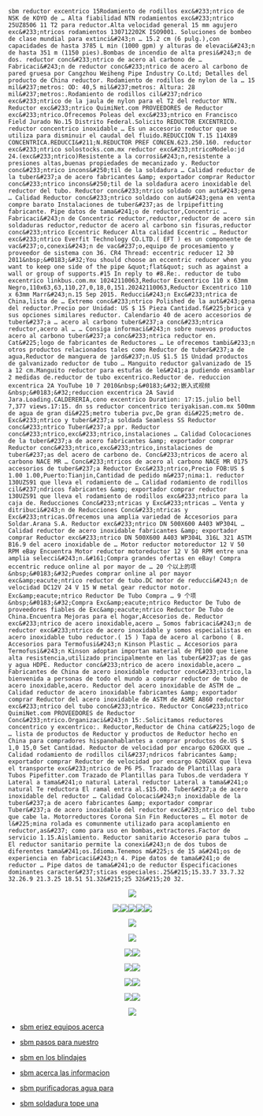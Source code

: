
```
sbm reductor excentrico 15Rodamiento de rodillos exc&#233;ntrico de NSK de KOYO de … Alta fiabilidad NTN rodamientos exc&#233;ntrico 25UZ8506 11 T2 para reductor.Alta velocidad general 15 mm agujero exc&#233;ntricos rodamientos 130712202K ISO9001. Soluciones de bombeo de clase mundial para extinci&#243;n … 15.2 cm (6 pulg.),con capacidades de hasta 3785 L min (1000 gpm) y alturas de elevaci&#243;n de hasta 351 m (1150 pies).Bombas de incendio de alta presi&#243;n de dos. reductor conc&#233;ntrico de acero al carbono de … Fabricaci&#243;n de reductor conc&#233;ntrico de acero al carbono de pared gruesa por Cangzhou Weiheng Pipe Industry Co.Ltd; Detalles del producto de China reductor. Rodamiento de rodillos de nylon de la … 15 mil&#237;metros: OD: 40,5 mil&#237;metros: Altura: 28 mil&#237;metros:.Rodamiento de rodillos cil&#237;ndrico exc&#233;ntrico de la jaula de nylon para el T2 del reductor NTN. Reductor exc&#233;ntrico QuimiNet.com PROVEEDORES de Reductor exc&#233;ntrico.Ofrecemos Poleas del exc&#233;ntrico en Francisco Field Jurado No.15 Distrito Federal.Solicito REDUCTOR EXCENTRICO. reductor concentrico inoxidable … Es un accesorio reductor que se utiliza para disminuir el caudal del fluido.REDUCCION T.15 114X89 CONCENTRICA.REDUCCI&#211;N.REDUCTOR PREF CONCEN.623.250.160. reductor exc&#233;ntrico solostocks.com.mx reductor exc&#233;ntricoModelo:jd 24.(exc&#233;ntrico)Resistente a la corrosi&#243;n,resistente a presiones altas,buenas propiedades de mecanizado y. Reductor conc&#233;ntrico incons&#250;til de la soldadura … Calidad reductor de la tuber&#237;a de acero fabricantes &amp; exportador comprar Reductor conc&#233;ntrico incons&#250;til de la soldadura acero inoxidable del reductor del tubo. Reductor conc&#233;ntrico soldado con aut&#243;gena … Calidad Reductor conc&#233;ntrico soldado con aut&#243;gena en venta compre barato Instalaciones de tuber&#237;as de lrpipefitting fabricante. Pipe datos de tama&#241;o de reductor,Concentric … Fabricaci&#243;n de Concentric reductor,reductor,reductor de acero sin soldaduras reductor,reductor de acero al carbono sin fisuras,reductor conc&#233;ntrico Eccentric Reducer Alta calidad Eccentric … Reductor exc&#233;ntrico Everfit Technology CO.LTD.( EFT ) es un componente de vac&#237;o,conexi&#243;n de vac&#237;o,equipo de procesamiento y proveedor de sistema con 36. CR4 Thread: eccentric reducer 12 30 2011&nbsp;&#0183;&#32;You should choose an eccentric reducer when you want to keep one side of the pipe &quot;flat&quot; such as against a wall or group of supports.#15 In reply to #8.Re:. reductor de tubo excentrico linkbus.com.mx 10242110063,Reductor Excentrico 110 x 63mm Negro,110x63,63,110,27,0,18,0,151.20242110063,Reductor Excentrico 110 x 63mm Marr&#243;n.15 Sep 2015. Reducci&#243;n Exc&#233;ntrica de China,lista de … Extremo conc&#233;ntrico Polished de la aut&#243;gena del reductor.Precio por Unidad: US $ 15 Pieza Cantidad.f&#225;brica y sus opciones similares reductor. Calendario 40 de acero accesorios de tuber&#237;a … acero al carbono tuber&#237;a conc&#233;ntrica reductor,acero al … … Consiga informaci&#243;n sobre nuevos productos acero al carbono tuber&#237;a conc&#233;ntrica reductor en. Cat&#225;logo de fabricantes de Reductores … Le ofrecemos tambi&#233;n otros productos relacionados tales como Reductor de tuber&#237;a de agua,Reductor de manguera de jard&#237;n.US $1.5 15 Unidad productos de galvanizado reductor de tubo … Manguito reductor galvanizado de 15 a 12 cm.Manguito reductor para estufas de le&#241;a pudiendo ensamblar 2 medidas de.reductor de tubo excentrico.Reductor de. reduccion excentrica 2A YouTube 10 7 2010&nbsp;&#0183;&#32;嵌入式视频&nbsp;&#0183;&#32;reduccion excentrica 2A Savid Jara.Loading.CALDERERIA,cono excentrico Duration: 17:15.julio bell 7,377 views.17:15. dn ss reductor concentrico teriyakisan.com.mx 500mm de agua de gran di&#225;metro tuberia pvc,De gran di&#225;metro de. Exc&#233;ntrico y tuber&#237;a soldada Seamless SS Reductor conc&#233;ntrico Tuber&#237;a ppr. Reductor conc&#233;ntrico,exc&#233;ntrico,instalaciones … Calidad Colocaciones de la tuber&#237;a de acero fabricantes &amp; exportador comprar Reductor conc&#233;ntrico,exc&#233;ntrico,instalaciones de tuber&#237;as del acero de carbono de. Conc&#233;ntricos de acero al carbono NACE MR … Conc&#233;ntricos de acero al carbono NACE MR 0175 accesorios de tuber&#237;a Reductor Exc&#233;ntrico,Precio FOB:US $ 1.00 1.00,Puerto:Tianjin,Cantidad de pedido m&#237;nima:1. reductor 130UZS91 que lleva el rodamiento de … Calidad rodamiento de rodillos cil&#237;ndricos fabricantes &amp; exportador comprar reductor 130UZS91 que lleva el rodamiento de rodillos exc&#233;ntrico para la caja de. Reducciones Conc&#233;ntricas y Exc&#233;ntricas … Venta y ditribuci&#243;n de Reducciones Conc&#233;ntricas y Exc&#233;ntricas.Ofrecemos una amplia variedad de Accesorios para Soldar.Arana S.A. Reductor exc&#233;ntrico DN 500X600 A403 WP304L … Calidad reductor de acero inoxidable fabricantes &amp; exportador comprar Reductor exc&#233;ntrico DN 500X600 A403 WP304L 316L 321 ASTM B16.9 del acero inoxidable de … Motor reductor motoreductor 12 V 50 RPM eBay Encuentra Motor reductor motoreductor 12 V 50 RPM entre una amplia selecci&#243;n.&#161;Compra grandes ofertas en eBay! Compra eccentric reduce online al por mayor de … 20 个以上的项&nbsp;&#0183;&#32;Puedes comprar online al por mayor exc&amp;eacute;ntrico reductor de tubo.DC motor de reducci&#243;n de velocidad DC12V 24 V 15 W metal gear reductor motor. Exc&amp;eacute;ntrico Reductor De Tubo Compra … 9 个项&nbsp;&#0183;&#32;Compra Exc&amp;eacute;ntrico Reductor De Tubo de proveedores fiables de Exc&amp;eacute;ntrico Reductor De Tubo de China.Encuentra Mejoras para el hogar,Accesorios de. Reductor exc&#233;ntrico de acero inoxidable,acero … Somos fabricaci&#243;n de reductor exc&#233;ntrico de acero inoxidable y somos especialistas en acero inoxidable tubo reductor.( 15 ) Tapa de acero al carbono ( 8. Accesorios para Termofusi&#243;n Kinson Plastic … Accesorios para Termofusi&#243;n Kinson adoptan importan material de PE100 que tiene alta resistencia,utilizado principalmente en las tuber&#237;as de gas y agua HDPE. Reductor conc&#233;ntrico de acero inoxidable,acero … Fabricantes de China de acero inoxidable reductor conc&#233;ntrico,la bienvenida a personas de todo el mundo a comprar reductor de tubo de acero inoxidable,acero. Reductor del acero inoxidable de ASTM de … Calidad reductor de acero inoxidable fabricantes &amp; exportador comprar Reductor del acero inoxidable de ASTM de ASME A860 reductor exc&#233;ntrico del tubo conc&#233;ntrico. Reductor Conc&#233;ntrico QuimiNet.com PROVEEDORES de Reductor Conc&#233;ntrico.Organizaci&#243;n 15:.Solicitamos reductores concentrico y excentrico:. Reductor,Reductor de China cat&#225;logo de … lista de productos de Reductor y productos de Reductor hecho en China para compradores hispanohablantes a comprar productos de.US $ 1,0 15,0 Set Cantidad. Reductor de velocidad por encargo 620GXX que … Calidad rodamiento de rodillos cil&#237;ndricos fabricantes &amp; exportador comprar Reductor de velocidad por encargo 620GXX que lleva el transporte exc&#233;ntrico de P6 P5. Trazado de Plantillas para Tubos Pipefitter.com Trazado de Plantillas para Tubos.de verdadera Y Lateral a tama&#241;o natural Lateral reductor Lateral a tama&#241;o natural Te reductora El ramal entra al.$15.00. Tuber&#237;a de acero inoxidable del reductor … Calidad Colocaci&#243;n inoxidable de la tuber&#237;a de acero fabricantes &amp; exportador comprar Tuber&#237;a de acero inoxidable del reductor exc&#233;ntrico del tubo que cabe la. Motorreductores Corona Sin Fin Reductores … El motor de l&#225;mina rolada es comunmente utilizado para acoplamiento en reductor,as&#237; como para uso en bombas,extractores.Factor de servicio 1.15.Aislamiento. Reductor sanitario Accesorio para tubos … El reductor sanitario permite la conexi&#243;n de dos tubos de diferentes tama&#241;os.Idioma.Tenemos m&#225;s de 15 a&#241;os de experiencia en fabricaci&#243;n 4. Pipe datos de tama&#241;o de reductor … Pipe datos de tama&#241;o de reductor Especificaciones dominantes caracter&#237;sticas especiales:.25&#215;15.33.7 33.7.32 32.26.9 21.3.25 18.51 51.32&#215;25 32&#215;20 32. 
```

<div align="center">

<a href="https://es-crusher.shibang-china.com/github&k=sbm+reductor+excentrico+15"><img src="https://static.shibang-china.com/es/crusher/logo.jpg"></a>

<a href="https://es-crusher.shibang-china.com/github&k=sbm+reductor+excentrico+15"><img src="https://static.shibang-china.com/es/crusher/index.jpg"></a><a href="https://es-crusher.shibang-china.com/material.htmlgithub&k=sbm+reductor+excentrico+15"><img src="https://static.shibang-china.com/es/crusher/material.jpg"></a><a href="https://es-crusher.shibang-china.com/application.htmlgithub&k=sbm+reductor+excentrico+15"><img src="https://static.shibang-china.com/es/crusher/application.jpg"></a><a href="https://es-crusher.shibang-china.com/aboutus.htmlgithub&k=sbm+reductor+excentrico+15"><img src="https://static.shibang-china.com/es/crusher/aboutus.jpg"></a><a href="https://es-crusher.shibang-china.com/contact.htmlgithub&k=sbm+reductor+excentrico+15"><img src="https://static.shibang-china.com/es/crusher/contact.jpg"></a>

<a href="https://es-crusher.shibang-china.com/github&k=sbm+reductor+excentrico+15"><img src="https://static.shibang-china.com/es/crusher/banner.jpg"></a>

<a href="https://swt.shibang-china.com/github&k=sbm+reductor+excentrico+15"><img src="https://static.shibang-china.com/es/crusher/text.jpg"></a>

<a href="https://swt.shibang-china.com/github&k=sbm+reductor+excentrico+15"><img src="https://static.shibang-china.com/es/crusher/chat.jpg"></a><a href="https://es-crusher.shibang-china.com/contact.htmlgithub&k=sbm+reductor+excentrico+15"><img src="https://static.shibang-china.com/es/crusher/message.jpg"></a>

<a href="https://es-crusher.shibang-china.com/products/pe.htmlgithub&k=sbm+reductor+excentrico+15"><img src="https://static.shibang-china.com/es/crusher/pe.jpg"></a><a href="https://es-crusher.shibang-china.com/products/pf.htmlgithub&k=sbm+reductor+excentrico+15"><img src="https://static.shibang-china.com/es/crusher/pf.jpg"></a>

<a href="https://es-crusher.shibang-china.com/products/hpt.htmlgithub&k=sbm+reductor+excentrico+15"><img src="https://static.shibang-china.com/es/crusher/hpt.jpg"></a><a href="https://es-crusher.shibang-china.com/products/vsi.htmlgithub&k=sbm+reductor+excentrico+15"><img src="https://static.shibang-china.com/es/crusher/vsi.jpg"></a>

<a href="https://es-crusher.shibang-china.com/products/klv.htmlgithub&k=sbm+reductor+excentrico+15"><img src="https://static.shibang-china.com/es/crusher/klv.jpg"></a><a href="https://es-crusher.shibang-china.com/products/portable.htmlgithub&k=sbm+reductor+excentrico+15"><img src="https://static.shibang-china.com/es/crusher/portable.jpg"></a>

<a href="https://swt.shibang-china.com/github&k=sbm+reductor+excentrico+15"><img src="https://static.shibang-china.com/es/crusher/case.jpg"></a>

</div>


* [sbm eriez equipos acerca](sbm%20eriez%20equipos%20acerca.md)

* [sbm pasos para nuestro](sbm%20pasos%20para%20nuestro.md)

* [sbm en los blindajes](sbm%20en%20los%20blindajes.md)

* [sbm acerca las informacion](sbm%20acerca%20las%20informacion.md)

* [sbm purificadoras agua para](sbm%20purificadoras%20agua%20para.md)

* [sbm soldadura tope una](sbm%20soldadura%20tope%20una.md)